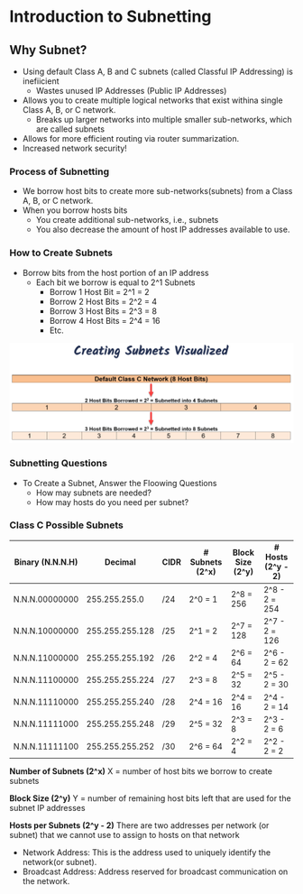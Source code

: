 # Introduction to Subnetting

## Why Subnet?

- Using default Class A, B and C subnets (called Classful IP Addressing) is inefiicient
  - Wastes unused IP Addresses (Public IP Addresses)
- Allows you to create multiple logical networks that exist withina single Class A, B, or C network.
  - Breaks up larger networks into multiple smaller sub-networks, which are called subnets
- Allows for more efficient routing via router summarization.
- Increased network security!

### Process of Subnetting

- We borrow host bits to create more sub-networks(subnets) from a Class A, B, or C network.
- When you borrow hosts bits
  - You create additional sub-networks, i.e., subnets
  - You also decrease the amount of host IP addresses available to use.

### How to Create Subnets

- Borrow bits from the host portion of an IP address
  - Each bit we borrow is equal to 2^1 Subnets
    - Borrow 1 Host Bit = 2^1 = 2
    - Borrow 2 Host Bits = 2^2 = 4
    - Borrow 3 Host Bits = 2^3 = 8
    - Borrow 4 Host Bits = 2^4 = 16
    - Etc.

![Creating Subnets Visualized Image](Creating-Subnets-Visualized.png)

### Subnetting Questions

- To Create a Subnet, Answer the Floowing Questions
  - How may subnets are needed?
  - How may hosts do you need per subnet?

### Class C Possible Subnets

| Binary (N.N.N.H) | Decimal         | CIDR | # Subnets (2^x) | Block Size (2^y) | # Hosts (2^y - 2) |
| ---------------- | --------------- | ---- | --------------- | ---------------- | ----------------- |
| N.N.N.00000000   | 255.255.255.0   | /24  | 2^0 = 1         | 2^8 = 256        | 2^8 - 2 = 254     |
| N.N.N.10000000   | 255.255.255.128 | /25  | 2^1 = 2         | 2^7 = 128        | 2^7 - 2 = 126     |
| N.N.N.11000000   | 255.255.255.192 | /26  | 2^2 = 4         | 2^6 = 64         | 2^6 - 2 = 62      |
| N.N.N.11100000   | 255.255.255.224 | /27  | 2^3 = 8         | 2^5 = 32         | 2^5 - 2 = 30      |
| N.N.N.11110000   | 255.255.255.240 | /28  | 2^4 = 16        | 2^4 = 16         | 2^4 - 2 = 14      |
| N.N.N.11111000   | 255.255.255.248 | /29  | 2^5 = 32        | 2^3 = 8          | 2^3 - 2 = 6       |
| N.N.N.11111100   | 255.255.255.252 | /30  | 2^6 = 64        | 2^2 = 4          | 2^2 - 2 = 2       |

**Number of Subnets (2^x)**
X = number of host bits we borrow to create subnets

**Block Size (2^y)**
Y = number of remaining host bits left that are used for the subnet IP addresses

**Hosts per Subnets (2^y - 2)**
There are two addresses per network (or subnet) that we cannot use to assign to hosts on that network

- Network Address: This is the address used to uniquely identify the network(or subnet).
- Broadcast Address: Address reserved for broadcast communication on the network.
